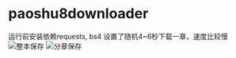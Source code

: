 # paoshu8downloader
运行前安装依赖requests, bs4 
设置了随机4~6秒下载一章，速度比较慢
![整本保存](https://github.com/sysdefault/paoshu8downloader/assets/72608492/025edafd-9884-40ce-bf33-f136f9f13fe7)
![分章保存](https://github.com/sysdefault/paoshu8downloader/assets/72608492/83a2c8e6-0b0c-4c51-af43-af37e1c6ef70)
